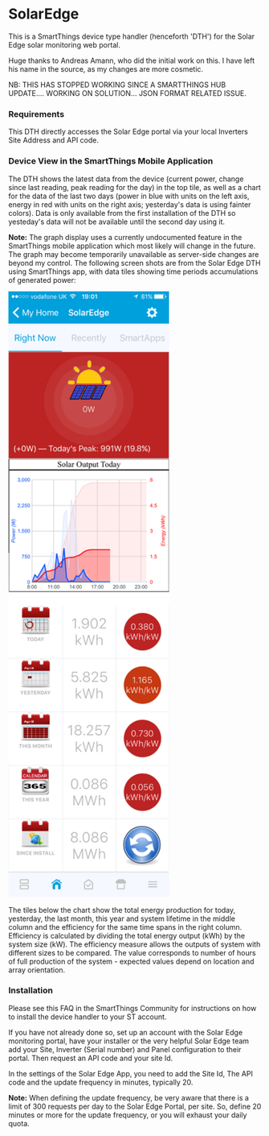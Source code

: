 # SolarEdge

This is a SmartThings device type handler (henceforth 'DTH') for the Solar Edge solar monitoring web portal.

Huge thanks to Andreas Amann, who did the initial work on this. I have left his name in the source, as my changes are more cosmetic.

NB: THIS HAS STOPPED WORKING SINCE A SMARTTHINGS HUB UPDATE.... WORKING ON SOLUTION... JSON FORMAT RELATED ISSUE.

### Requirements

This DTH directly accesses the Solar Edge portal via your local Inverters Site Address and API code.

### Device View in the SmartThings Mobile Application

The DTH shows the latest data from the device (current power, change since last reading, peak reading for the day) in the top tile, as well as a chart for the data of the last two days (power in blue with units on the left axis, energy in red with units on the right axis; yesterday's data is using fainter colors). Data is only available from the first installation of the DTH so yesteday's data will not be available until the second day using it.

<B>Note:</B> The graph display uses a currently undocumented feature in the SmartThings mobile application which most likely will change in the future. The graph may become temporarily unavailable as server-side changes are beyond my control.
The following screen shots are from the Solar Edge DTH using SmartThings app, with data tiles showing time periods accumulations of generated power:

<img src="https://raw.githubusercontent.com/castlecole/SolarEdge/master/docs/solaredge1.png" width="320px" height="1203px" />

The tiles below the chart show the total energy production for today, yesterday, the last month, this year and system lifetime in the middle column and the efficiency for the same time spans in the right column. Efficiency is calculated by dividing the total energy output (kWh) by the system size (kW). The efficiency measure allows the outputs of system with different sizes to be compared. The value corresponds to number of hours of full production of the system - expected values depend on location and array orientation.

### Installation

Please see this FAQ in the SmartThings Community for instructions on how to install the device handler to your ST account.

If you have not already done so, set up an account with the Solar Edge monitoring portal, have your installer or the very helpful Solar Edge team add your Site, Inverter (Serial number) and Panel configuration to their portal. Then request an API code and your site Id.

In the settings of the Solar Edge App, you need to add the Site Id, The API code and the update frequency in minutes, typically 20.

<B>Note:</B> When defining the update frequency, be very aware that there is a limit of 300 requests per day to the Solar Edge Portal, per site. So, define 20 minutes or more for the update frequency, or you will exhaust your daily quota.
